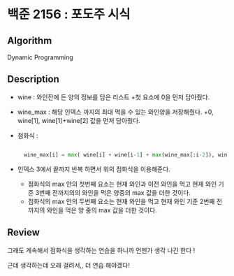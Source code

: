 # 백준 2156 : 포도주 시식

## Algorithm

Dynamic Programming

## Description

+ wine : 와인잔에 든 양의 정보를 담은 리스트
  +첫 요소에 0을 먼저 담아줬다.

+ wine_max : 해당 인덱스 까지의 최대 먹을 수 있는 와인양을 저장해줬다.
  +0, wine[1], wine[1]+wine[2] 값을 먼저 담아줬다.

+ 점화식 : 

  ``` python
  
    wine_max[i] = max( wine[i] + wine[i-1] + max(wine_max[:i-2]), wine[i] + max(wine_max[:i-1]))
  
  ```
+ 인덱스 3에서 끝까지 반복 하면서 위의 점화식을 이용해준다.
  + 점화식의 max 안의 첫번째 요소는 현재 와인과 이전 와인을 먹고 현재 와인 기준 3번째 전까지의의 와인을 먹은 양중의 max 값을 더한 것이다.
  + 점화식의 max 안의 두번째 요소는 현재 와인을 먹고 현재 와인 기준 2번째 전까지의 와인을 먹은 양 중의 max 값을 더한 것이다.
 
## Review

그래도 계속해서 점화식을 생각하는 연습을 하니까 언젠가 생각 나긴 한다 !

근데 생각하는데 오래 걸려서,, 더 연습 해야겠다!
